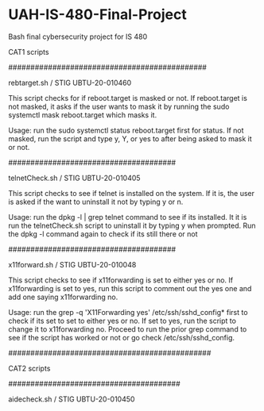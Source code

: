 # UAH-IS-480-Final-Project

Bash final cybersecurity project for IS 480

CAT1 scripts

#############################################

rebtarget.sh / STIG UBTU-20-010460

This script checks for if reboot.target is masked or not. If reboot.target is not masked, it asks if the user wants to mask it by running the sudo systemctl mask reboot.target
which masks it.

Usage: run the sudo systemctl status reboot.target first for status. If not masked, run the script and type y, Y, or yes to after being asked to mask it or not.

######################################

telnetCheck.sh / STIG UBTU-20-010405

This script checks to see if telnet is installed on the system. If it is, the user is asked if the want to uninstall it not by typing y or n.

Usage: run the dpkg -l | grep telnet command to see if its installed. It it is run the telnetCheck.sh script to uninstall it by typing y when prompted. Run the dpkg -l command again to check if its still there or not

######################################

x11forward.sh / STIG UBTU-20-010048 

This script checks to see if x11forwarding is set to either yes or no. If x11forwarding is set to yes, run this script to comment out the yes one and add one saying x11forwarding no.

Usage: run the grep -q 'X11Forwarding yes' /etc/ssh/sshd_config* first to check if its set to set to either yes or no. If set to yes, run the script to change it to x11forwarding no. Proceed to run the prior grep command
to see if the script has worked or not or go check /etc/ssh/sshd_config. 

##############################################

CAT2 scripts

#######################################

aidecheck.sh / STIG UBTU-20-010450
